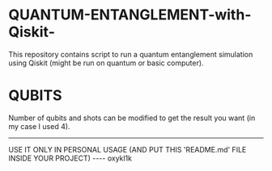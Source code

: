 # QUANTUM-ENTANGLEMENT-with-Qiskit-
This repository contains script to run a quantum entanglement simulation using Qiskit (might be run on quantum or basic computer).

# QUBITS

Number of qubits and shots can be modified to get the result you want (in my case I used 4).

_______________________________________________________________________________________________________________________________

USE IT ONLY IN PERSONAL USAGE (AND PUT THIS 'README.md' FILE INSIDE YOUR PROJECT) ---- oxykl1k
